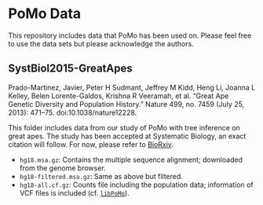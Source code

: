 # PoMo Data

This repository includes data that PoMo has been used on.  Please feel
free to use the data sets but please acknowledge the authors.

## SystBiol2015-GreatApes

Prado-Martinez, Javier, Peter H Sudmant, Jeffrey M Kidd, Heng Li,
Joanna L Kelley, Belen Lorente-Galdos, Krishna R Veeramah, et
al. “Great Ape Genetic Diversity and Population History.” Nature 499,
no. 7459 (July 25, 2013): 471–75. doi:10.1038/nature12228.

This folder includes data from our study of PoMo with tree inference
on great apes.  The study has been accepted at Systematic Biology, an
exact citation will follow.  For now, please refer to
[BioRxiv](http://dx.doi.org/10.1101/016360).

- `hg18.msa.gz`: Contains the multiple sequence alignment; downloaded
  from the genome browser.
- `hg18-filtered.msa.gz`: Same as above but filtered.
- `hg18-all.cf.gz`: Counts file including the population data;
  information of VCF files is included
  (cf. [`libPoMo`](https://github.com/pomo-dev/PoMo)).
